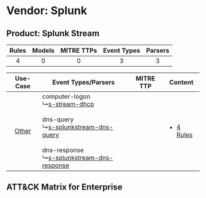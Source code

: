 Vendor: Splunk
==============
Product: Splunk Stream
----------------------
| Rules | Models | MITRE TTPs | Event Types | Parsers |
|:-----:|:------:|:----------:|:-----------:|:-------:|
|   4   |   0    |     0      |      3      |    3    |

|    Use-Case    | Event Types/Parsers    | MITRE TTP | Content    |
|:----:| ---- | --------- | ---- |
| [Other](../../../UseCases/uc_other.md) |  computer-logon<br> ↳[s-stream-dhcp](Ps/pC_sstreamdhcp.md)<br><br> dns-query<br> ↳[s-splunkstream-dns-query](Ps/pC_ssplunkstreamdnsquery.md)<br><br> dns-response<br> ↳[s-splunkstream-dns-response](Ps/pC_ssplunkstreamdnsresponse.md)<br> |    | [<ul><li>4 Rules</li></ul>](RM/r_m_splunk_splunk_stream_Other.md) |

ATT&CK Matrix for Enterprise
----------------------------
